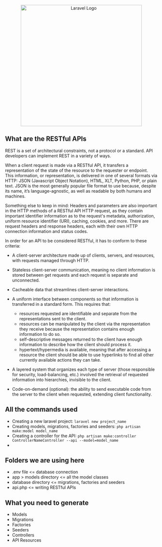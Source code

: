 <p align="center"><a href="https://laravel.com" target="_blank"><img src="https://embed-ssl.wistia.com/deliveries/71b320f6f756ae4cc7b1450cf7bf8f7d.jpg" width="400" alt="Laravel Logo"></a></p>

## What are the RESTful APIs

REST is a set of architectural constraints, not a protocol or a standard. API developers can implement REST in a variety of ways.

When a client request is made via a RESTful API, it transfers a representation of the state of the resource to the requester or endpoint. This information, or representation, is delivered in one of several formats via HTTP: JSON (Javascript Object Notation), HTML, XLT, Python, PHP, or plain text. JSON is the most generally popular file format to use because, despite its name, it’s language-agnostic, as well as readable by both humans and machines. 

Something else to keep in mind: Headers and parameters are also important in the HTTP methods of a RESTful API HTTP request, as they contain important identifier information as to the request's metadata, authorization, uniform resource identifier (URI), caching, cookies, and more. There are request headers and response headers, each with their own HTTP connection information and status codes.

In order for an API to be considered RESTful, it has to conform to these criteria:

- A client-server architecture made up of clients, servers, and resources, with requests managed through HTTP.

- Stateless client-server communication, meaning no client information is stored between get requests and each request is separate and unconnected.

- Cacheable data that streamlines client-server interactions.

- A uniform interface between components so that information is transferred in a standard form. This requires that:

  - resources requested are identifiable and separate from the representations sent to the client.
  - resources can be manipulated by the client via the representation they receive because the representation contains enough information to do so.
  - self-descriptive messages returned to the client have enough information to describe how the client should process it.
  - hypertext/hypermedia is available, meaning that after accessing a resource the client should be able to use hyperlinks to find all other currently available actions they can take.

- A layered system that organizes each type of server (those responsible for security, load-balancing, etc.) involved the retrieval of requested information into hierarchies, invisible to the client.

- Code-on-demand (optional): the ability to send executable code from the server to the client when requested, extending client functionality. 

## All the commands used 

- Creating a new laravel project: `laravel new project_name`
- Creating models, migrations, factories and seeders: `php artisan make:model model_name`
- Creating a controller for the API: `php artisan make:controller ControllerNameController --api --model=model_name`
- 

## Folders we are using here

- .env file <= database connection
- app > models directory <= all the model classes
- database directory <= migrations, factories and seeders
- api.php <= writing RESTful APIs

## What you need to generate

- Models
- Migrations
- Factories
- Seeders
- Controllers
- API Resources 